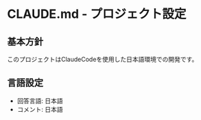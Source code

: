 # CLAUDE.md - プロジェクト設定

## 基本方針
このプロジェクトはClaudeCodeを使用した日本語環境での開発です。

## 言語設定
- 回答言語: 日本語
- コメント: 日本語